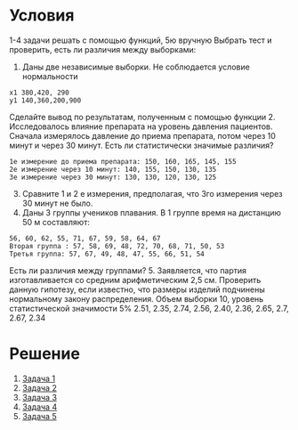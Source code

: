 # Условия
1-4 задачи решать с помощью функций, 5ю вручную
Выбрать тест и проверить, есть ли различия между выборками:
1. Даны две независимые выборки. Не соблюдается условие нормальности
```
x1 380,420, 290
y1 140,360,200,900
```
Сделайте вывод по результатам, полученным с помощью функции
2. Исследовалось влияние препарата на уровень давления пациентов. Сначала измерялось давление до приема препарата, потом через 10 минут и через 30 минут. Есть ли статистически значимые различия?
```
1е измерение до приема препарата: 150, 160, 165, 145, 155
2е измерение через 10 минут: 140, 155, 150, 130, 135
3е измерение через 30 минут: 130, 130, 120, 130, 125
```
3. Сравните 1 и 2 е измерения, предполагая, что 3го измерения через 30 минут не было.
4. Даны 3 группы учеников плавания.
В 1 группе время на дистанцию 50 м составляют:
```
56, 60, 62, 55, 71, 67, 59, 58, 64, 67
Вторая группа : 57, 58, 69, 48, 72, 70, 68, 71, 50, 53
Третья группа: 57, 67, 49, 48, 47, 55, 66, 51, 54
```
Есть ли различия между группами?
5. Заявляется, что партия изготавливается со средним арифметическим 2,5 см. Проверить данную гипотезу, если известно, что размеры изделий подчинены нормальному закону распределения. Объем выборки 10, уровень статистической значимости 5%
2.51, 2.35, 2.74, 2.56, 2.40, 2.36, 2.65, 2.7, 2.67, 2.34
# Решение
1. [Задача 1](https://github.com/allseenn/probability/blob/main/07.Tasks/01.py)
2. [Задача 2](https://github.com/allseenn/probability/blob/main/07.Tasks/02.py)
3. [Задача 3](https://github.com/allseenn/probability/blob/main/07.Tasks/03.py)
4. [Задача 4](https://github.com/allseenn/probability/blob/main/07.Tasks/04.py)
5. [Задача 5](https://github.com/allseenn/probability/blob/main/07.Tasks/05.py)
